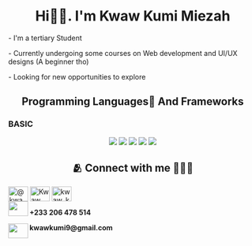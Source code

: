 <h1 align="center">Hi👋🏽. I'm <span>Kwaw Kumi Miezah</span></h1>

<p> - I'm a tertiary Student</p>
<p> - Currently undergoing some courses on Web development and UI/UX designs (A beginner tho)</p>
<p> - Looking for new opportunities to explore </p> 



<p align=center><strong></strong></p>



<h2 align=center>Programming Languages🍃 And Frameworks</h2>

  <h3>
  BASIC
</h3>
<p align=center>

<img src="https://img.shields.io/badge/python-3670A0?style=for-the-badge&logo=python&logoColor=ffdd54" />
<img src="https://img.shields.io/badge/css3-%231572B6.svg?style=for-the-badge&logo=css3&logoColor=white" />
<img src="https://img.shields.io/badge/javascript-%23323330.svg?style=for-the-badge&logo=javascript&logoColor=%23F7DF1E"/>
<img src="https://img.shields.io/badge/react-%2320232a.svg?style=for-the-badge&logo=react&logoColor=%2361DAFB"/>
<img src="https://img.shields.io/badge/html5-%23E34F26.svg?style=for-the-badge&logo=html5&logoColor=white" />


<br>

<h2 align=center> 🫂 Connect with me 👨🏾‍🏫</h2>
<a href="https://twitter.com/KwawKumi" target="blank"><img align="center" src="https://cdn.jsdelivr.net/npm/simple-icons@3.0.1/icons/twitter.svg" alt="@kwawkumi" height="30" width="40" /></a>
<a href="https://www.linkedin.com/feed/" target="blank"><img align="center" src="https://cdn.jsdelivr.net/npm/simple-icons@3.0.1/icons/linkedin.svg" alt="Kwaw Kumi" height="30" width="40" /></a>
<a href="https://www.instagram.com/kwaw_kumi/" target="blank"><img align="center" src="https://cdn.jsdelivr.net/npm/simple-icons@3.0.1/icons/instagram.svg" alt="kwaw_kumi" height="30" width="40" /></a>
<br>
<img align="left" src="https://cdn.jsdelivr.net/npm/simple-icons@3.0.1/icons/whatsapp.svg" alt="" height="30" width="40" />
<p><strong>  +233 206 478 514</strong></p>
<img align="left" src="https://cdn.jsdelivr.net/npm/simple-icons@3.0.1/icons/gmail.svg" height="30" width="40">
<p><strong>kwawkumi9@gmail.com</strong></p>
<br>


